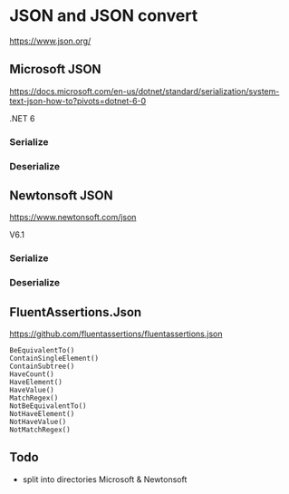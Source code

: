 # JSON and JSON convert


https://www.json.org/

## Microsoft JSON

https://docs.microsoft.com/en-us/dotnet/standard/serialization/system-text-json-how-to?pivots=dotnet-6-0

.NET 6

### Serialize

### Deserialize

## Newtonsoft JSON

https://www.newtonsoft.com/json

V6.1

### Serialize

### Deserialize

## FluentAssertions.Json

https://github.com/fluentassertions/fluentassertions.json

`BeEquivalentTo()`  
`ContainSingleElement()`  
`ContainSubtree()`  
`HaveCount()`  
`HaveElement()`  
`HaveValue()`  
`MatchRegex()`  
`NotBeEquivalentTo()`  
`NotHaveElement()`  
`NotHaveValue()`  
`NotMatchRegex()`  


## Todo

- split into directories Microsoft & Newtonsoft